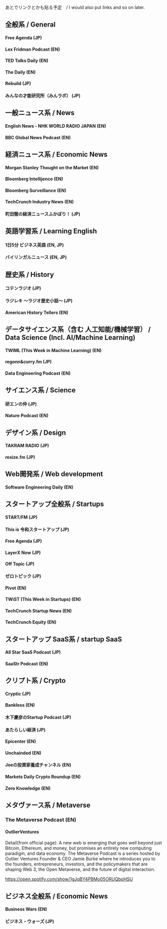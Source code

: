 あとでリンクとかも貼る予定　/  I would also put links and so on later.

## 全般系 / General
#### Free Agenda (JP)
#### Lex Fridman Podcast (EN)
#### TED Talks Daily (EN)
#### The Daily (EN)
#### Rebuild (JP)
#### みんなの才能研究所（みんラボ） (JP)

## 一般ニュース系 / News
#### English News - NHK WORLD RADIO JAPAN (EN)
#### BBC Global News Podcast (EN)

## 経済ニュース系 / Economic News
#### Morgan Stanley Thought on the Market (EN)
#### Bloomberg Intellijence (EN)
#### Bloomberg Surveillance (EN)
#### TechCrunch Industry News (EN)
#### 町田徹の経済ニュースふかぼり！ (JP)

## 英語学習系 / Learning English
#### 1日5分 ビジネス英語 (EN, JP)
#### バイリンガルニュース (EN, JP)

## 歴史系 / History
#### コテンラジオ (JP)
#### ラジレキ ～ラジオ歴史小話～ (JP)
#### American History Tellers (EN)

## データサイエンス系（含む 人工知能/機械学習） / Data Science (Incl. AI/Machine Learning)
#### TWIML (This Week in Machine Learning) (EN)
#### regonn&curry.fm (JP)
#### Data Engineering Podcast (EN)

## サイエンス系 / Science
#### 研エンの仲 (JP)
#### Nature Podcast (EN)

## デザイン系 / Design
#### TAKRAM RADIO (JP)
#### resize.fm (JP)

## Web開発系 / Web development
#### Software Engineering Daily (EN)

## スタートアップ全般系 / Startups
#### START/FM (JP)
#### This is 令和スタートアップ (JP)
#### Free Agenda (JP)
#### LayerX Now (JP)
#### Off Topic (JP)
#### ゼロトピック (JP)
#### Pivot (EN)
#### TWiST (This Week in Startups) (EN)
#### TechCrunch Startup News (EN)
#### TechCrunch Equity (EN)

## スタートアップ SaaS系 / startup SaaS
#### All Star SaaS Podcast (JP)
#### SaaStr Podcast (EN)

## クリプト系 / Crypto
#### Cryptic (JP)
#### Bankless (EN)
#### 木下慶彦のStartup Podcast (JP)
#### あたらしい経済 (JP)
#### Epicenter (EN)
#### Unchainded (EN)
#### Joeの投資家養成チャンネル (EN)
#### Markets Daily Crypto Roundup (EN)
#### Zero Knowledge (EN)

## メタヴァース系 / Metaverse
### The Metaverse Podcast (EN)
#### OutlierVentures
Detail(from official page):  A new web is emerging that goes well beyond just Bitcoin, Ethereum, and money, but promises an entirely new computing paradigm, and data economy. The Metaverse Podcast is a series hosted by Outlier Ventures Founder & CEO Jamie Burke where he introduces you to the founders, entrepreneurs, investors, and the policymakers that are shaping Web 3, the Open Metaverse, and the future of digital interaction.

https://open.spotify.com/show/1gJqBY4PBMo05ORUQbpHSU

## ビジネス全般系 / Economic News
#### Business Wars (EN)
#### ビジネス・ウォーズ (JP)

